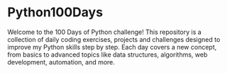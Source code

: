 # Python100Days
Welcome to the 100 Days of Python challenge! This repository is a collection of daily coding exercises, projects and challenges designed to improve my Python skills step by step. Each day covers a new concept, from basics to advanced topics like data structures, algorithms, web development, automation, and more.
